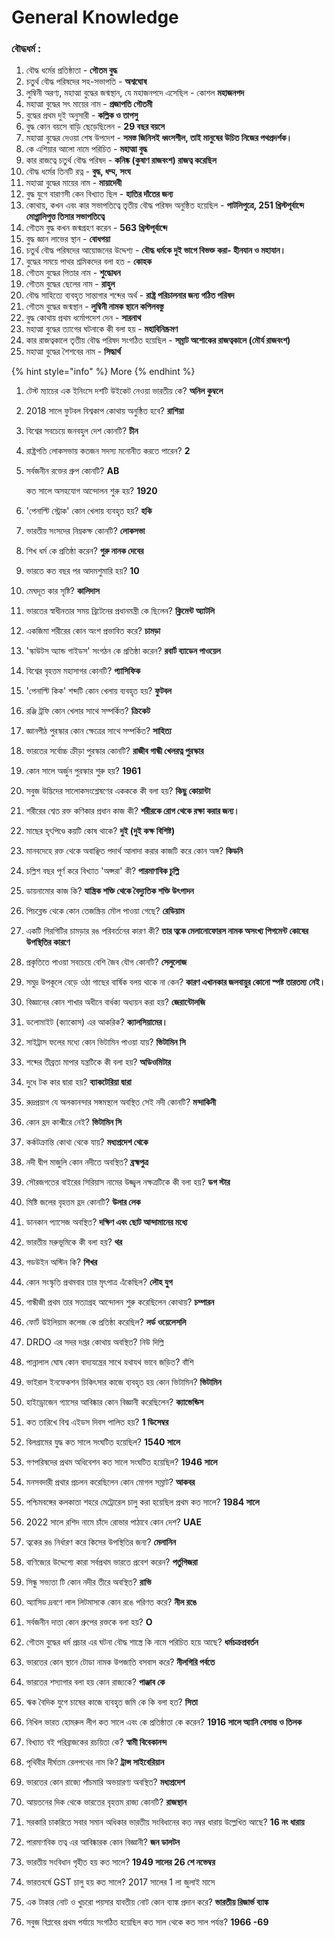 # General Knowledge



### বৌদ্ধধর্ম :&#x20;

1. বৌদ্ধ ধর্মের প্রতিষ্ঠাতা - **গৌতম বুদ্ধ**
2. চতুর্থ বৌদ্ধ পরিষদের সহ-সভাপতি - **অশ্বঘোষ**
3. লুম্বিনী অরণ্য, মহাত্মা বুদ্ধের জন্মস্থান, যে মহাজনপদে এসেছিল - কোশল **মহাজনপদ**
4. মহাত্মা বুদ্ধের সৎ মায়ের নাম - **প্রজাপতি গৌতমী**
5. বুদ্ধের প্রথম দুই অনুসারী - **কল্লিক ও তাপসু**
6. বুদ্ধ কোন বয়সে বাড়ি ছেড়েছিলেন - **29 বছর বয়সে**
7. মহাত্মা বুদ্ধের দেওয়া শেষ উপদেশ - **সমস্ত জিনিসই ধ্বংসশীল, তাই মানুষের উচিত নিজের পথপ্রদর্শক।**
8. কে এশিয়ার আলো নামে পরিচিত - **মহাত্মা বুদ্ধ**
9. কার রাজত্বে চতুর্থ বৌদ্ধ পরিষদ - **কনিষ্ক (কুষাণ রাজবংশ) রাজত্ব করেছিল**
10. বৌদ্ধ ধর্মের তিনটি রত্ন - **বুদ্ধ, ধম্ম, সংঘ**
11. মহাত্মা বুদ্ধের মায়ের নাম - **মায়াদেবী**
12. বুদ্ধ যুগে বারাণসী কেন বিখ্যাত ছিল - **হাতির দাঁতের জন্য**
13. কোথায়, কখন এবং কার সভাপতিত্বে তৃতীয় বৌদ্ধ পরিষদ অনুষ্ঠিত হয়েছিল - **পাটলিপুত্রে, 251   খ্রিস্টপূর্বাব্দে মোগ্গালিপুত্ত তিসার সভাপতিত্বে**
14. গৌতম বুদ্ধ কখন জন্মগ্রহণ করেন - **563 খ্রিস্টপূর্বাব্দে**
15. বুদ্ধ জ্ঞান লাভের স্থান - **বোধগয়া**
16. চতুর্থ বৌদ্ধ পরিষদের আয়োজনের উদ্দেশ্য - **বৌদ্ধ ধর্মকে দুই ভাগে বিভক্ত করা- হীনযান ও মহাযান।**
17. বুদ্ধের সময়ে পাথর শ্রমিকদের বলা হত - **কোহক**
18. গৌতম বুদ্ধের পিতার নাম - **শুদ্ধোধন**
19. গৌতম বুদ্ধের ছেলের নাম - **রাহুল**
20. বৌদ্ধ সাহিত্যে ব্যবহৃত সান্তাগার শব্দের অর্থ - **রাষ্ট্র পরিচালনার জন্য গঠিত পরিষদ**
21. গৌতম বুদ্ধের জন্মস্থান - **লুম্বিনী নামক স্থানে কপিলবস্তু**
22. বুদ্ধ কোথায় প্রথম ধর্মোপদেশ দেন - **সারনাথ**
23. মহাত্মা বুদ্ধের ত্যাগের ঘটনাকে কী বলা হয় - **মহাবিনিষ্ক্রমণ**
24. কার রাজত্বকালে তৃতীয় বৌদ্ধ পরিষদ সংগঠিত হয়েছিল - **সম্রাট অশোকের রাজত্বকালে (মৌর্য রাজবংশ)**
25. মহাত্মা বুদ্ধের শৈশবের নাম - **সিদ্ধার্থ**

{% hint style="info" %}
More
{% endhint %}

1. টেস্ট ম্যাচের এক ইনিংসে দশটি উইকেট নেওয়া ভারতীয় কে? **অনিল কুম্বলে**
2. 2018 সালে ফুটবল বিশ্বকাপ কোথায় অনুষ্ঠিত হবে? **রাশিয়া**
3. বিশ্বের সবচেয়ে জনবহুল দেশ কোনটি? **চীন**
4. রাষ্ট্রপতি লোকসভায় কতজন সদস্য মনোনীত করতে পারেন? **2**
5.  সর্বজনীন রক্তের গ্রুপ কোনটি? **AB**

    কত সালে অসহযোগ আন্দোলন শুরু হয়? **1920**
6. 'পেনাল্টি স্ট্রোক' কোন খেলায় ব্যবহৃত হয়? **হকি**
7. ভারতীয় সংসদের নিম্নকক্ষ কোনটি? **লোকসভা**
8. শিখ ধর্ম কে প্রতিষ্ঠা করেন? **গুরু নানক দেবের**
9. ভারতে কত বছর পর আদমশুমারি হয়? **10**
10. মেঘদূত কার সৃষ্টি? **কালিদাস**
11. ভারতের স্বাধীনতার সময় ব্রিটেনের প্রধানমন্ত্রী কে ছিলেন? **ক্লিমেন্ট অ্যাটলি**
12. একজিমা শরীরের কোন অংশ প্রভাবিত করে? **চামড়া**
13. 'স্কাউটস অ্যান্ড গাইডস' সংগঠন কে প্রতিষ্ঠা করেন? **রবার্ট ব্যাডেন পাওয়েল**
14. বিশ্বের বৃহত্তম মহাসাগর কোনটি? **প্যাসিফিক**
15. 'পেনাল্টি কিক' শব্দটি কোন খেলায় ব্যবহৃত হয়? **ফুটবল**
16. রঞ্জি ট্রফি কোন খেলার সাথে সম্পর্কিত? **ক্রিকেট**
17. জ্ঞানপীঠ পুরস্কার কোন ক্ষেত্রের সাথে সম্পর্কিত? **সাহিত্য**
18. ভারতের সর্বোচ্চ ক্রীড়া পুরস্কার কোনটি? **রাজীব গান্ধী খেলরত্ন পুরস্কার**
19. কোন সালে অর্জুন পুরস্কার শুরু হয়? **1961**
20. সবুজ উদ্ভিদের সালোকসংশ্লেষণের একককে কী বলা হয়? **কিছু কোয়ান্টা**
21. শরীরের শ্বেত রক্ত ​​কণিকার প্রধান কাজ কী? **শরীরকে রোগ থেকে রক্ষা করার জন্য।**
22. মাছের হৃৎপিণ্ডে কয়টি কোষ থাকে? **দুই (দুই কক্ষ বিশিষ্ট)**
23. মানবদেহে রক্ত ​​থেকে অবাঞ্ছিত পদার্থ আলাদা করার কাজটি করে কোন অঙ্গ? **কিডনি**
24. চল্লিশ বছর পূর্ণ করে বিখ্যাত 'অপ্সরা' কী? **পারমাণবিক চুল্লি**
25. ডায়নামোর কাজ কি? **যান্ত্রিক শক্তি থেকে বৈদ্যুতিক শক্তি উৎপাদন**
26. পিচব্লেন্ড থেকে কোন তেজস্ক্রিয় মৌল পাওয়া গেছে? **রেডিয়াম**
27. একটি গিরগিটির চামড়ার রঙ পরিবর্তনের কারণ কী? **তার ত্বকে মেলানোফোরস নামক অসংখ্য পিগমেন্ট কোষের উপস্থিতির কারণে**
28. প্রকৃতিতে পাওয়া সবচেয়ে বেশি জৈব যৌগ কোনটি? **সেলুলোজ**
29. সমুদ্র উপকূলে বেড়ে ওঠা গাছের বার্ষিক বলয় থাকে না কেন? **কারণ এখানকার জলবায়ুর কোনো স্পষ্ট তারতম্য নেই।**
30. বিজ্ঞানের কোন শাখার অধীনে বার্ধক্য অধ্যয়ন করা হয়? **জেরান্টোলজি**
31. ডলোমাইট (ক্যাকোস) এর আকরিক? **ক্যালসিয়ামের।**
32. সাইট্রাস ফলের মধ্যে কোন ভিটামিন পাওয়া যায়? **ভিটামিন সি**
33. শব্দের তীব্রতা মাপার যন্ত্রটিকে কী বলা হয়? **অডিওমিটার**
34. দুধে টক কার দ্বারা হয়? **ব্যাকটেরিয়া দ্বারা**
35. রুদ্রপ্রয়াগ যে অলকানন্দার সঙ্গমস্থলে অবস্থিত সেই নদী কোনটি? **মন্দাকিনী**
36. কোন হ্রদ কাশ্মীরে নেই? **ভিটামিন সি**
37. কর্কটক্রান্তি কোথা থেকে যায়? **মধ্যপ্রদেশ থেকে**
38. নদী দ্বীপ মাজুলি কোন নদীতে অবস্থিত? **ব্রহ্মপুত্র**
39. সৌরজগতের বাইরের সিরিয়াস নামের উজ্জ্বল নক্ষত্রটিকে কী বলা হয়? **ডগ স্টার**
40. মিষ্টি জলের বৃহত্তম হ্রদ কোনটি? **উলার লেক**
41. ডানকান প্যাসেজ অবস্থিত? **দক্ষিণ এবং ছোট আন্দামানের মধ্যে**
42. ভারতীয় মরুভূমিকে কী বলা হয়? **থর**
43. গডউইন অস্টিন কি? **শিখর**
44. কোন সংস্কৃতি প্রথমবার তার মৃৎপাত্র এঁকেছিল? **লৌহ যুগ**
45. গান্ধীজী প্রথম তার সত্যাগ্রহ আন্দোলন শুরু করেছিলেন কোথায়? **চম্পারন**
46. ফোর্ট উইলিয়াম কলেজ কে প্রতিষ্ঠা করেছিল? **লর্ড ওয়েলেসলি**
47. DRDO এর সদর দপ্তর কোথায় অবস্থিত? নিউ দিল্লি
48. পান্নালাল ঘোষ কোন বাদ্যযন্ত্রের সাথে যথাযথ ভাবে জড়িত? বাঁশি
49. ভাইরাল ইনফেকশন চিকিৎসার কাজে ব্যবহৃত হয় কোন ভিটামিন? **ভিটামিন**
50. হাইড্রোজেন গ্যাসের আবিষ্কার কোন বিজ্ঞানী করেছিলেন? **ক্যাভেন্ডিস**
51. কত তারিখে বিশ্ব এইডস দিবস পালিত হয়? **1 ডিসেম্বর**
52. বিলগ্রামের যুদ্ধ কত সালে সংঘটিত হয়েছিল? **1540 সালে**
53. গণপরিষদের প্রথম অধিবেশন কত সালে সংঘটিত হয়েছিল? **1946 সালে**
54. মনসবদারী প্রথার প্রচলন করেছিলেন কোন মোগল সম্রাট? **আকবর**
55. পশ্চিমবঙ্গের কলকাতা শহরে মেট্রোরেল চালু করা হয়েছিল প্রথম কত সালে? **1984 সালে**
56. 2022 সালে রশিদ নামে চাঁদে রোভার পাঠাবে কোন দেশ? **UAE**
57. ত্বকের রঙ নির্ধারণ করে কিসের উপস্থিতির জন্য? **মেলানিন**
58. বাণিজ্যের উদ্দেশ্যে কারা সর্বপ্রথম ভারতে প্রবেশ করেন? **পর্তুগিজরা**
59. সিন্ধু সভ্যতা টি কোন নদীর তীরে অবস্থিত? **রাভি**
60. অ্যাসিড দ্রবণে লাল লিটমাসকে কোন রঙে পরিণত করে? **নীল রঙে**
61. সর্বজনীন দাতা কোন গ্রুপের রক্তকে বলা হয়? **O**
62. গৌতম বুদ্ধের ধর্ম প্রচার এর ঘটনা বৌদ্ধ শাস্ত্রে কি নামে পরিচিত হয়ে আছে? **ধর্মচক্রপ্রবর্তন**
63. ভারতের কোন স্থানে টোডা নামক উপজাতি বসবাস করে? **নীলগিরি পর্বতে**
64. ভারতের শস্যাগার বলা হয় কোন রাজ্যকে? **পাঞ্জাব কে**
65. ঋক বৈদিক যুগে চাষের কাজে ব্যবহৃত জমি কে কি বলা হত? **সিতা**
66. নিখিল ভারত হোমরুল লীগ কত সালে এবং কে প্রতিষ্ঠাতা কে করেন? **1916 সালে অ্যানি বেসান্ত ও তিলক**
67. বিখ্যাত বই পরিব্রাজকের রচয়িতা কে? **স্বামী বিবেকানন্দ**
68. পৃথিবীর দীর্ঘতম রেলপথের নাম কি? **ট্রান্স সাইবেরিয়ান**
69. ভারতের কোন রাজ্যে পাঁচমারি অভয়ারণ্য অবস্থিত? **মধ্যপ্রদেশ**
70. আয়তনের দিক থেকে ভারতের বৃহত্তম রাজ্য কোনটি? **রাজস্থান**
71. সরকারি চাকরিতে সবার সমান অধিকার ভারতীয় সংবিধানের কত নম্বর ধারায় উল্লেখিত আছে? **16 নং ধারায়**
72. পারমাণবিক তত্ব এর আবিষ্কারক কোন বিজ্ঞানী? **জন ডালটন**
73. ভারতীয় সংবিধান গৃহীত হয় কত সালে? **1949 সালের 26 শে নভেম্বর**
74. ভারতবর্ষে GST চালু হয় কত সালে? 2017 সালের 1 লা জুলাই মাসে
75. এক টাকার নোট ও খুচরো পয়সার যাবতীয় নোট কোন ব্যাঙ্ক প্রদান করে? **ভারতীয় রিজার্ভ ব্যাঙ্ক**
76. সবুজ বিপ্লবের প্রথম পর্যায়ে সংগঠিত হয়েছিল কত সাল থেকে কত সাল পর্যন্ত? **1966 -69**&#x20;
